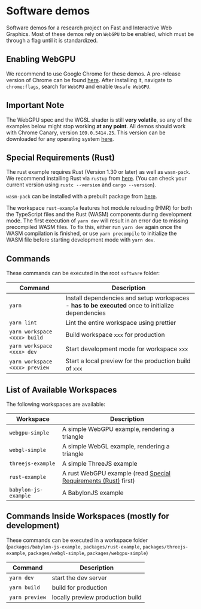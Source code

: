# Software demos

Software demos for a research project on Fast and Interactive Web Graphics.
Most of these demos rely on `WebGPU` to be enabled, which must be through a flag until it is standardized.

## Enabling WebGPU

We recommend to use Google Chrome for these demos. A pre-release version of Chrome can be found [here](https://www.google.com/intl/de/chrome/canary/).
After installing it, navigate to `chrome:flags`, search for `WebGPU` and enable `Unsafe WebGPU`.

## Important Note

The WebGPU spec and the WGSL shader is still **very volatile**, so any of the examples below might stop working **at any point**.
All demos should work with Chrome Canary, version `109.0.5414.25`.
This version can be downloaded for any operating system [here](https://chromium.cypress.io/).

## Special Requirements (Rust)

The rust example requires Rust (Version 1.30 or later) as well as `wasm-pack`.
We recommend installing Rust via `rustup` from [here](https://www.rust-lang.org/learn/get-started).
(You can check your current version using `rustc --version` and `cargo --version`).

`wasm-pack` can be installed with a prebuilt package from [here](https://rustwasm.github.io/wasm-pack/installer/).

The workspace `rust-example` features hot module reloading (HMR) for both the TypeScript files and the Rust (WASM) components during development mode.
The first execution of `yarn dev` will result in an error due to missing precompiled WASM files.
To fix this, either run `yarn dev` again once the WASM compilation is finished, or use `yarn precompile` to initialize the WASM file before starting development mode with `yarn dev`.

## Commands

These commands can be executed in the root `software` folder:

| Command                        | Description                                                                                        |
| ------------------------------ | -------------------------------------------------------------------------------------------------- |
| `yarn`                         | Install dependencies and setup workspaces - **has to be executed** once to initialize dependencies |
| `yarn lint`                    | Lint the entire workspace using prettier                                                           |
| `yarn workspace <xxx> build`   | Build workspace `xxx` for production                                                               |
| `yarn workspace <xxx> dev`     | Start development mode for workspace `xxx`                                                         |
| `yarn workspace <xxx> preview` | Start a local preview for the production build of `xxx`                                            |

## List of Available Workspaces

The following workspaces are available:

| Workspace            | Description                                                                                  |
| -------------------- | -------------------------------------------------------------------------------------------- |
| `webgpu-simple`      | A simple WebGPU example, rendering a triangle                                                |
| `webgl-simple`       | A simple WebGL example, rendering a triangle                                                 |
| `threejs-example`    | A simple ThreeJS example                                                                     |
| `rust-example`       | A rust WebGPU example (read [Special Requirements (Rust)](#special-requirements-rust) first) |
| `babylon-js-example` | A BabylonJS example                                                                          |

## Commands Inside Workspaces (mostly for development)

These commands can be executed in a workspace folder (`packages/babylon-js-example`, `packages/rust-example`, `packages/threejs-example`, `packages/webgl-simple`, `packages/webgpu-simple`)

| Command        | Description                      |
| -------------- | -------------------------------- |
| `yarn dev`     | start the dev server             |
| `yarn build`   | build for production             |
| `yarn preview` | locally preview production build |
